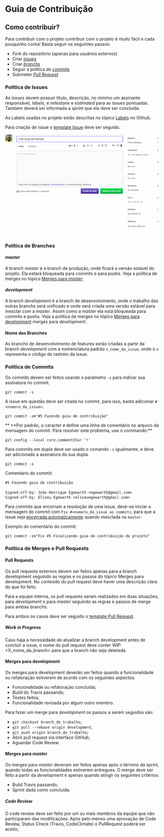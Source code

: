 # Guia de Contribuição  

## Como contribuir?

Para contribuir com o projeto
contribuir com o projeto é muito fácil e cada pouquinho conta! Basta seguir os seguintes passos:

* *Fork* do repositório (apenas para usuários externos)
* Criar [*issues*](CONTRIBUTING.md#política-de-issues)
* Criar [*branchs*](CONTRIBUTING.md#política-de-branches)
* Seguir a política de [*commits*](CONTRIBUTING.md#política-de-commits)
* Submeter [*Pull Request*](CONTRIBUTING.md#política-de-merges-e-pull-requests)


### Política de Issues

As *issues* devem possuir título, descrição, no mínimo um assinante responsável, *labels*, e *milestone* e *estimated* para as *issues* pontuadas. Também deverá ser informada a *sprint* que ela deve ser concluída.

As Labels usadas no projeto estão descritas no tópico [Labels](https://github.com/fga-gpp-mds/AGR-APP-react-native/labels) no Github.

Para criação de issue o [template Issue](docs/ISSUE_TEMPLATE.md) deve ser seguido.

![Issue Example](/docs/img/issue_example.gif)
### Política de Branches  

#### *master*

A branch *master* é a branch de produção, onde ficará a versão estável do projeto. Ela estará bloqueada para commits e para pushs.
Veja a política de merges no tópico [Merges para *master*](CONTRIBUTING.md#merges-para-master).

#### *development*

A branch *development* é a branch de desenvolvimento, onde o trabalho das outras branchs será unificado e onde será criada uma versão estável para mesclar com a *master*.
Assim como a *master* ela está bloqueada para commits e pushs.
Veja a política de merges no tópico [Merges para development](CONTRIBUTING.md#merges-para-development)
merges para *development*</a> .

#### Nome das Branches  
As branchs de desenvolvimento de features serão criadas a partir da branch *development* com a nomenclatura padrão `x_nome_da_issue`, onde o `x` representa o código de rastreio da issue.

### Política de Commits
Os commits devem ser feitos usando o parâmetro `-s` para indicar sua assinatura no commit.

```
git commit -s
```
A issue em questão deve ser citada no commit, para isso, basta adicionar `#<numero_da_issue>`.

```
git commit -sm"#5 Fazendo guia de contribuição"
```

** \*\*Por padrão, o caracter `#` define uma linha de comentário no arquivo da mensagem do commit. Para resolver este problema, use o commando:**
```
git config --local core.commentChar '!'
```

Para commits em dupla deve ser usado o comando `-s` igualmente, e deve ser adicionado a assinatura da sua dupla.

```
git commit -s
```
Comentário do commit:
```
#5 Fazendo guia de contribuição

Signed-off-by: João Henrique Egewarth <egewarth@gmail.com>
Signed-off-by: Eliseu Egewarth <eliseuegewarth@gmail.com>
```

Para commits que encerram a resolução de uma issue, deve-se iniciar a mensagem do commit com `Fix #<numero_da_issue ao commit>`, para que a issue seja [encerrada automaticamente](https://help.github.com/articles/closing-issues-using-keywords/) quando mesclada na `master`.

Exemplo do comentário do commit:
```
git commit -sm"Fix #5 Finalizando guia de contribuição do projeto"
```

### Política de Merges e Pull Requests

#### Pull Requests

Os pull requests externos devem ser feitos apenas para a branch development seguindo as regras e os passos do tópico Merges para development. No conteúdo do pull request deve haver uma descrição clara do que foi feito.

Para a equipe interna, os pull requests seram realizados em duas situações, para *development* e para *master* seguindo as regras e passos de merge para ambas branchs.

Para ambos os casos deve ser seguido o [template Pull Request](docs/PULL_REQUEST_TEMPLATE.md).

##### Work in Progress

Caso haja a necessidade de atualizar a branch development antes de concluir a issue, o nome do pull request deve conter WIP:<X_nome_da_branch> para que a branch não seja deletada.

#### Merges para development
Os merges para development deverão ser feitos quando a funcionalidade ou refatoração estiverem de acordo com os seguintes aspectos:  
- Funcionalidade ou refatoração concluída;
- *Build* do Travis passando;
- Testes feitos;
- Funcionalidade revisada por algum outro membro.

Para fazer um merge para *development* os passos a serem seguidos são:  
- `git checkout branch_de_trabalho`;
- `git pull --rebase origin development`;
- `git push origin branch_de_trabalho`;
- Abrir pull request via interface GitHub;
- Aguardar Code Review

#### Merges para *master*
Os merges para *master* deveram ser feitos apenas após o término da sprint, quando todas as funcionalidades estiverem entregues. O merge deve ser feito a partir da *development* e apenas quando atingir os seguintes critérios:

- Build Travis passando;
- Sprint dada como concluída.  

##### Code Review
O code review deve ser feito por um ou mais membros da equipe que não participaram das modificações.
Após pelo menos uma aprovação de Code Review, Status Check (Travis, CodeClimate) o PullRequest poderá ser aceito;
